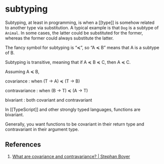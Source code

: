 # subtyping

Subtyping, at least in programming, is when a [[type]] is somehow related to another type via substitution. A typical example is that `Dog` is a subtype of `Animal`. In some cases, the latter could be substituted for the former, whereas the former could always substitute the latter.

The fancy symbol for subtyping is &ldquo;≼&rdquo;, so &ldquo;A ≼ B&rdquo; means that A is a subtype of B.

Subtyping is transitive, meaning that if A ≼ B ≼ C, then A ≼ C.

Assuming A ≼ B,

covariance
: when (T -> A) ≼ (T -> B)

contravariance
: when (B -> T) ≼ (A -> T)

bivariant
: both covariant and contravariant

In [[TypeScript]] and other strongly typed languages, functions are bivariant.

Generally, you want functions to be covariant in their return type and contravariant in their argument type.


## References

1.  [What are covariance and contravariance? | Stephan Boyer](https://www.stephanboyer.com/post/132/what-are-covariance-and-contravariance)
